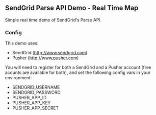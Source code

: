 ## SendGrid Parse API Demo - Real Time Map

Simple real time demo of SendGrid's Parse API.

### Config

This demo uses:

* SendGrid (http://www.sendgrid.com)
* Pusher (http://www.pusher.com)

You will need to register for both a SendGrid and a Pusher account (free acounts are available for both), and set the following config vars in your environment:

* SENDGRID_USERNAME
* SENDGRID_PASSWORD
* PUSHER_APP_ID
* PUSHER_APP_KEY
* PUSHER_APP_SECRET